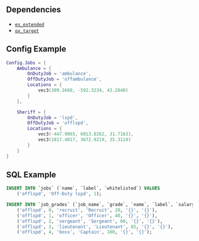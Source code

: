 
## Dependencies
- [``es_extended``](https://github.com/esx-framework/esx-legacy/)
- [``ox_target``](https://github.com/overextended/ox_target)
## Config Example
```lua
Config.Jobs = {
    Ambulance = {
        OnDutyJob = 'ambulance',
        OffDutyJob = 'offambulance',
        Locations = {
            vec3(309.3660, -592.3234, 43.2840)
        }
    },

    Sheriff = {
        OnDutyJob = 'lspd',
        OffDutyJob = 'offlspd',
        Locations = {
            vec3(-447.9065, 6013.8262, 31.7163),
            vec3(1817.4017, 3672.9219, 35.3124)
        }
    }
}
```
## SQL Example
```sql
INSERT INTO `jobs` (`name`, `label`, `whitelisted`) VALUES
    ('offlspd', 'Off-Duty lspd', 1);

INSERT INTO `job_grades` (`job_name`, `grade`, `name`, `label`, `salary`, `skin_male`, `skin_female`) VALUES 
    ('offlspd', 0, 'recruit', 'Recruit', 20, '{}', '{}'),
    ('offlspd', 1, 'officer', 'Officer', 40, '{}', '{}'),
    ('offlspd', 2, 'sergeant', 'Sergeant', 60, '{}', '{}'),
    ('offlspd', 3, 'lieutenant', 'Lieutenant', 85, '{}', '{}'),
    ('offlspd', 4, 'boss', 'Captain', 100, '{}', '{}');
